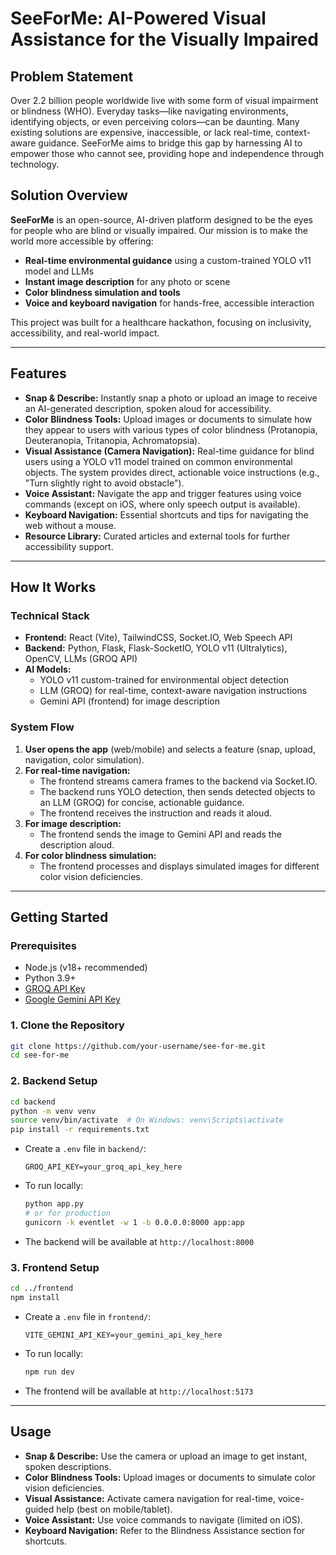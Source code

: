 # SeeForMe: AI-Powered Visual Assistance for the Visually Impaired

## Problem Statement

Over 2.2 billion people worldwide live with some form of visual impairment or blindness (WHO). Everyday tasks—like navigating environments, identifying objects, or even perceiving colors—can be daunting. Many existing solutions are expensive, inaccessible, or lack real-time, context-aware guidance. SeeForMe aims to bridge this gap by harnessing AI to empower those who cannot see, providing hope and independence through technology.

## Solution Overview

**SeeForMe** is an open-source, AI-driven platform designed to be the eyes for people who are blind or visually impaired. Our mission is to make the world more accessible by offering:

- **Real-time environmental guidance** using a custom-trained YOLO v11 model and LLMs
- **Instant image description** for any photo or scene
- **Color blindness simulation and tools**
- **Voice and keyboard navigation** for hands-free, accessible interaction

This project was built for a healthcare hackathon, focusing on inclusivity, accessibility, and real-world impact.

---

## Features

- **Snap & Describe:** Instantly snap a photo or upload an image to receive an AI-generated description, spoken aloud for accessibility.
- **Color Blindness Tools:** Upload images or documents to simulate how they appear to users with various types of color blindness (Protanopia, Deuteranopia, Tritanopia, Achromatopsia).
- **Visual Assistance (Camera Navigation):** Real-time guidance for blind users using a YOLO v11 model trained on common environmental objects. The system provides direct, actionable voice instructions (e.g., "Turn slightly right to avoid obstacle").
- **Voice Assistant:** Navigate the app and trigger features using voice commands (except on iOS, where only speech output is available).
- **Keyboard Navigation:** Essential shortcuts and tips for navigating the web without a mouse.
- **Resource Library:** Curated articles and external tools for further accessibility support.

---

## How It Works

### Technical Stack
- **Frontend:** React (Vite), TailwindCSS, Socket.IO, Web Speech API
- **Backend:** Python, Flask, Flask-SocketIO, YOLO v11 (Ultralytics), OpenCV, LLMs (GROQ API)
- **AI Models:**
  - YOLO v11 custom-trained for environmental object detection
  - LLM (GROQ) for real-time, context-aware navigation instructions
  - Gemini API (frontend) for image description

### System Flow
1. **User opens the app** (web/mobile) and selects a feature (snap, upload, navigation, color simulation).
2. **For real-time navigation:**
   - The frontend streams camera frames to the backend via Socket.IO.
   - The backend runs YOLO detection, then sends detected objects to an LLM (GROQ) for concise, actionable guidance.
   - The frontend receives the instruction and reads it aloud.
3. **For image description:**
   - The frontend sends the image to Gemini API and reads the description aloud.
4. **For color blindness simulation:**
   - The frontend processes and displays simulated images for different color vision deficiencies.

---

## Getting Started

### Prerequisites
- Node.js (v18+ recommended)
- Python 3.9+
- [GROQ API Key](https://console.groq.com/)
- [Google Gemini API Key](https://ai.google.dev/gemini-api/docs/api-key)

### 1. Clone the Repository
```bash
git clone https://github.com/your-username/see-for-me.git
cd see-for-me
```

### 2. Backend Setup
```bash
cd backend
python -m venv venv
source venv/bin/activate  # On Windows: venv\Scripts\activate
pip install -r requirements.txt
```

- Create a `.env` file in `backend/`:
  ```
  GROQ_API_KEY=your_groq_api_key_here
  ```
- To run locally:
  ```bash
  python app.py
  # or for production
  gunicorn -k eventlet -w 1 -b 0.0.0.0:8000 app:app
  ```
- The backend will be available at `http://localhost:8000`

### 3. Frontend Setup
```bash
cd ../frontend
npm install
```
- Create a `.env` file in `frontend/`:
  ```
  VITE_GEMINI_API_KEY=your_gemini_api_key_here
  ```
- To run locally:
  ```bash
  npm run dev
  ```
- The frontend will be available at `http://localhost:5173`

---

## Usage
- **Snap & Describe:** Use the camera or upload an image to get instant, spoken descriptions.
- **Color Blindness Tools:** Upload images or documents to simulate color vision deficiencies.
- **Visual Assistance:** Activate camera navigation for real-time, voice-guided help (best on mobile/tablet).
- **Voice Assistant:** Use voice commands to navigate (limited on iOS).
- **Keyboard Navigation:** Refer to the Blindness Assistance section for shortcuts.

